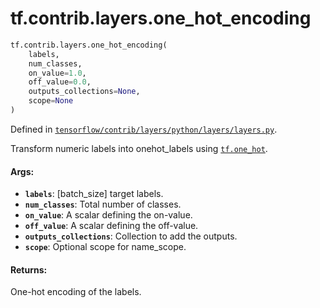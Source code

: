 <div itemscope itemtype="http://developers.google.com/ReferenceObject">
<meta itemprop="name" content="tf.contrib.layers.one_hot_encoding" />
<meta itemprop="path" content="Stable" />
</div>

# tf.contrib.layers.one_hot_encoding

``` python
tf.contrib.layers.one_hot_encoding(
    labels,
    num_classes,
    on_value=1.0,
    off_value=0.0,
    outputs_collections=None,
    scope=None
)
```



Defined in [`tensorflow/contrib/layers/python/layers/layers.py`](/code/stable/tensorflow/contrib/layers/python/layers/layers.py).

Transform numeric labels into onehot_labels using <a href="../../../tf/one_hot.md"><code>tf.one_hot</code></a>.

#### Args:

* <b>`labels`</b>: [batch_size] target labels.
* <b>`num_classes`</b>: Total number of classes.
* <b>`on_value`</b>: A scalar defining the on-value.
* <b>`off_value`</b>: A scalar defining the off-value.
* <b>`outputs_collections`</b>: Collection to add the outputs.
* <b>`scope`</b>: Optional scope for name_scope.


#### Returns:

One-hot encoding of the labels.